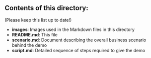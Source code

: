 ## Contents of this directory:

(Please keep this list up to date!)

* **images**: Images used in the Markdown files in this directory
* **README.md**: This file
* **scenario.md**: Document describing the overall business scenario behind the demo
* **script.md**: Detailed sequence of steps required to give the demo